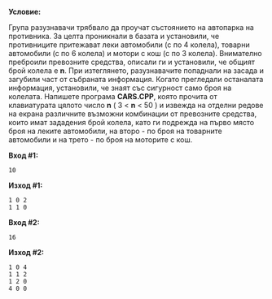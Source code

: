 **Условие:**

Група разузнавачи трябвало да проучат състоянието на автопарка на противника. За целта проникнали в базата и установили, че противниците притежават леки автомобили (с по 4 колела), товарни автомобили  (с по 6 колела) и мотори с кош (с по 3 колела). Внимателно преброили превозните средства, описали ги и установили, че общият брой колела е **n**. При изтеглянето, разузнавачите попаднали на засада и загубили част от събраната информация. Когато прегледали останалата информация, установили, че знаят със сигурност само броя на колелата. Напишете програма **CARS.CPP**, която прочита от клавиатурата цялото число **n** ( 3 < **n** < 50 ) и извежда на отделни редове на екрана различните възможни комбинации от превозните средства, които имат зададения брой колела, като ги подрежда на първо място броя на леките автомобили, на второ - по броя на товарните автомобили и на трето - по броя на моторите с кош.

**Вход #1:**

	10

**Изход #1:**

	1 0 2
	1 1 0

**Вход #2:**

	16

**Изход #2:**

	1 0 4
	1 1 2
	1 2 0
	4 0 0